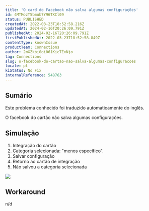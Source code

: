 ```yaml
---
title: 'O card do Facebook não salva algumas configurações'
id: 4MTMozT5bmub7Y96TXCl09
status: PUBLISHED
createdAt: 2022-03-23T18:52:58.216Z
updatedAt: 2024-02-16T20:26:09.791Z
publishedAt: 2024-02-16T20:26:09.791Z
firstPublishedAt: 2022-03-23T18:52:58.849Z
contentType: knownIssue
productTeam: Connections
author: 2mXZkbi0oi061KicTExNjo
tag: Connections
slug: o-facebook-do-cartao-nao-salva-algumas-configuracoes
locale: pt
kiStatus: No Fix
internalReference: 548763
---
```


## Sumário

<div class="alert alert-info">
  <p>Este problema conhecido foi traduzido automaticamente do inglês.</p>
</div>


O facebook do cartão não salva algumas configurações.



## Simulação



1. Integração do cartão
2. Categoria selecionada: "menos específico".
3. Salvar configuração
4. Retorno ao cartão de integração
5. Não salvou a categoria selecionada

 ![](https://vtexhelp.zendesk.com/attachments/token/VuJT08v4GZINqVjGrGnvIywCL/?name=image.png)



## Workaround


n/d

